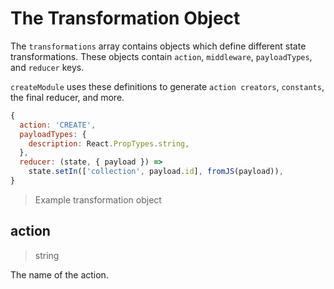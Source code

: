 # The Transformation Object

The `transformations` array contains objects which define different state transformations. These objects contain `action`, `middleware`, `payloadTypes`, and `reducer` keys. 

`createModule` uses these definitions to generate `action creators`, `constants`, the final reducer, and more.

```js
{
  action: 'CREATE',
  payloadTypes: {
    description: React.PropTypes.string,
  },
  reducer: (state, { payload }) =>
    state.setIn(['collection', payload.id], fromJS(payload)),
}
```
> Example transformation object

## action
> string

The name of the action.